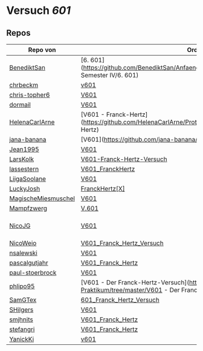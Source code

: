 # Versuch *601*

## Repos

|                     Repo von                     |                                                             Ordner                                                             |                                                                                                                                                                                                         PDFs                                                                                                                                                                                                         |
|--------------------------------------------------|--------------------------------------------------------------------------------------------------------------------------------|----------------------------------------------------------------------------------------------------------------------------------------------------------------------------------------------------------------------------------------------------------------------------------------------------------------------------------------------------------------------------------------------------------------------|
|[BenediktSan](../repo/BenediktSan)                |[6. 601](https://github.com/BenediktSan/AnfaengerPraktikum2020/tree/master/Versuche Semester IV/6. 601)                         |[V601.pdf](https://docs.google.com/viewer?url=https://github.com/BenediktSan/AnfaengerPraktikum2020/raw/main/Versuche%20Semester%20IV/6.%20601/V601.pdf)                                                                                                                                                                                                                                                              |
|[chrbeckm](../repo/chrbeckm)                      |[v601](https://github.com/chrbeckm/anfaenger-praktikum/tree/master/v601)                                                        |–                                                                                                                                                                                                                                                                                                                                                                                                                     |
|[chris-topher6](../repo/chris-topher6)            |[V601](https://github.com/chris-topher6/Anfaenger-Praktikum/tree/master/V601)                                                   |–                                                                                                                                                                                                                                                                                                                                                                                                                     |
|[dormail](../repo/dormail)                        |[V601](https://github.com/dormail/ap/tree/master/V601)                                                                          |–                                                                                                                                                                                                                                                                                                                                                                                                                     |
|[HelenaCarlArne](../repo/HelenaCarlArne)          |[V601 - Franck-Hertz](https://github.com/HelenaCarlArne/ProtokolleAP/tree/master/V601 - Franck-Hertz)                           |–                                                                                                                                                                                                                                                                                                                                                                                                                     |
|[jana-banana](../repo/jana-banana)                |[V601](https://github.com/jana-banana/AP-2020/tree/master/we did that/V601)                                                     |[main.pdf](https://docs.google.com/viewer?url=https://github.com/jana-banana/AP-2020/raw/main/we%20did%20that/V601/build/main.pdf)                                                                                                                                                                                                                                                                                    |
|[Jean1995](../repo/Jean1995)                      |[V601](https://github.com/Jean1995/Praktikum/tree/master/V601)                                                                  |[V601.pdf](https://docs.google.com/viewer?url=https://github.com/Jean1995/Praktikum/raw/master/Protokolle_Fertig/V601.pdf)                                                                                                                                                                                                                                                                                            |
|[LarsKolk](../repo/LarsKolk)                      |[V601-Franck-Hertz-Versuch](https://github.com/LarsKolk/Anfaengerpraktikum/tree/master/V601-Franck-Hertz-Versuch)               |–                                                                                                                                                                                                                                                                                                                                                                                                                     |
|[lassestern](../repo/lassestern)                  |[V601_FranckHertz](https://github.com/lassestern/praktikum-david-lasse/tree/master/V601_FranckHertz)                            |–                                                                                                                                                                                                                                                                                                                                                                                                                     |
|[LiigaSoolane](../repo/LiigaSoolane)              |[V601](https://github.com/LiigaSoolane/Paktikum/tree/master/V601)                                                               |–                                                                                                                                                                                                                                                                                                                                                                                                                     |
|[LuckyJosh](../repo/LuckyJosh)                    |[FranckHertz[X]](https://github.com/LuckyJosh/APPhysik/tree/master/FranckHertz[X])                                              |–                                                                                                                                                                                                                                                                                                                                                                                                                     |
|[MagischeMiesmuschel](../repo/MagischeMiesmuschel)|[V601](https://github.com/MagischeMiesmuschel/AnfaengerPraktikum/tree/master/V601)                                              |–                                                                                                                                                                                                                                                                                                                                                                                                                     |
|[Mampfzwerg](../repo/Mampfzwerg)                  |[V.601](https://github.com/Mampfzwerg/Praktikum/tree/master/V.601)                                                              |[main.pdf](https://docs.google.com/viewer?url=https://github.com/Mampfzwerg/Praktikum/raw/master/V.601/latex-template/main.pdf)                                                                                                                                                                                                                                                                                       |
|[NicoJG](../repo/NicoJG)                          |[V601](https://github.com/NicoJG/Anfaengerpraktikum/tree/master/V601)                                                           |[Abgabe.pdf](https://docs.google.com/viewer?url=https://github.com/NicoJG/Anfaengerpraktikum/raw/master/V601/Abgabe.pdf)<br/>[Abgabe_korrigiert.pdf](https://docs.google.com/viewer?url=https://github.com/NicoJG/Anfaengerpraktikum/raw/master/V601/Abgabe_korrigiert.pdf)<br/>[V601_Feedback.pdf](https://docs.google.com/viewer?url=https://github.com/NicoJG/Anfaengerpraktikum/raw/master/V601/V601_Feedback.pdf)|
|[NicoWeio](../repo/NicoWeio)                      |[V601_Franck_Hertz_Versuch](https://github.com/NicoWeio/AP/tree/master/V601_Franck_Hertz_Versuch)                               |[main.pdf](https://docs.google.com/viewer?url=https://github.com/NicoWeio/AP/raw/gh-pages/V601_Franck_Hertz_Versuch/build/main.pdf)                                                                                                                                                                                                                                                                                   |
|[nsalewski](../repo/nsalewski)                    |[V601](https://github.com/nsalewski/laboratory/tree/master/V601)                                                                |–                                                                                                                                                                                                                                                                                                                                                                                                                     |
|[pascalgutjahr](../repo/pascalgutjahr)            |[V601_Franck_Hertz](https://github.com/pascalgutjahr/Praktikum-1/tree/master/V601_Franck_Hertz)                                 |–                                                                                                                                                                                                                                                                                                                                                                                                                     |
|[paul-stoerbrock](../repo/paul-stoerbrock)        |[V601](https://github.com/paul-stoerbrock/Praktikum/tree/master/V601)                                                           |–                                                                                                                                                                                                                                                                                                                                                                                                                     |
|[phlipo95](../repo/phlipo95)                      |[V601 - Der Franck-Hertz-Versuch](https://github.com/phlipo95/AP-Praktikum/tree/master/V601 - Der Franck-Hertz-Versuch)         |–                                                                                                                                                                                                                                                                                                                                                                                                                     |
|[SamGTex](../repo/SamGTex)                        |[601_Franck_Hertz_Versuch](https://github.com/SamGTex/Physik_Praktikum_Samuel_Max/tree/master/601_Franck_Hertz_Versuch)         |–                                                                                                                                                                                                                                                                                                                                                                                                                     |
|[SHilgers](../repo/SHilgers)                      |[V601](https://github.com/SHilgers/Praktikum2/tree/master/V601)                                                                 |–                                                                                                                                                                                                                                                                                                                                                                                                                     |
|[smjhnits](../repo/smjhnits)                      |[V601_Franck_Hertz](https://github.com/smjhnits/Praktikum_TU_D_16-17/tree/master/Anfängerpraktikum/Protokolle/V601_Franck_Hertz)|[V601.pdf](https://docs.google.com/viewer?url=https://github.com/smjhnits/Praktikum_TU_D_16-17/raw/master/Anf%C3%A4ngerpraktikum/Fertige%20Protokolle/V601.pdf)                                                                                                                                                                                                                                                       |
|[stefangri](../repo/stefangri)                    |[V601_Franck_Hertz](https://github.com/stefangri/s_s_productions/tree/master/PHY341/V601_Franck_Hertz)                          |–                                                                                                                                                                                                                                                                                                                                                                                                                     |
|[YanickKi](../repo/YanickKi)                      |[v601](https://github.com/YanickKi/AP_T_Y/tree/master/v601)                                                                     |–                                                                                                                                                                                                                                                                                                                                                                                                                     |
